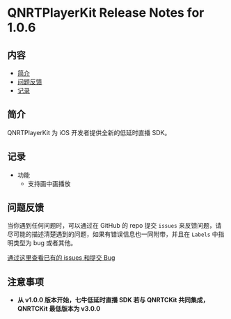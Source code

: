 # QNRTPlayerKit Release Notes for 1.0.6

## 内容

- [简介](#简介)
- [问题反馈](#问题反馈)
- [记录](#记录)

## 简介

QNRTPlayerKit 为 iOS 开发者提供全新的低延时直播 SDK。

## 记录

- 功能
    - 支持画中画播放

## 问题反馈

当你遇到任何问题时，可以通过在 GitHub 的 repo 提交 ```issues``` 来反馈问题，请尽可能的描述清楚遇到的问题，如果有错误信息也一同附带，并且在 ```Labels``` 中指明类型为 bug 或者其他。

[通过这里查看已有的 issues 和提交 Bug](https://github.com/pili-engineering/QNRTPlayer-iOS/issues)


## 注意事项
- **从 v1.0.0 版本开始，七牛低延时直播 SDK 若与 QNRTCKit 共同集成，QNRTCKit 最低版本为 v3.0.0**
